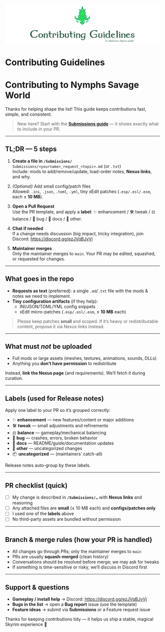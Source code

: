 <p align="center">
  <img src="../.github/assets/contributing.png" alt="Contributing Banner" width="600">
</p>

# Contributing Guidelines


# Contributing to Nymphs Savage World

Thanks for helping shape the list! This guide keeps contributions fast, simple, and consistent.

> New here? Start with the **[Submissions guide](../Submissions/README.md)** — it shows exactly what to include in your PR.

---

## TL;DR — 5 steps

1. **Create a file in `/Submissions/`**  
   `Submissions/<yourname>_request_<topic>.md` (or `.txt`)  
   Include: mods to add/remove/update, load-order notes, **Nexus links**, and why.

2. *(Optional)* Add small config/patch files  
   Allowed: `.ini`, `.json`, `.toml`, `.yml`, tiny xEdit patches (`.esp/.esl/.esm`, each ≤ **10 MB**).

3. **Open a Pull Request**  
   Use the PR template, and apply a **label**: ✨ enhancement / 🛠 tweak / ⚖️ balance / 🐛 bug / 📝 docs / 🔧 other.

4. **Chat if needed**  
   If a change needs discussion (big impact, tricky integration), join Discord: https://discord.gg/ezJVqBJvVj

5. **Maintainer merges**  
   Only the maintainer merges to `main`. Your PR may be edited, squashed, or requested for changes.

---

## What goes in the repo

- **Requests as text** (preferred): a single `.md`/`.txt` file with the mods & notes we need to implement.
- **Tiny configuration artifacts** (if they help):  
  - INI/JSON/TOML/YML config snippets  
  - xEdit micro-patches (`.esp/.esl/.esm`, ≤ **10 MB** each)

> Please keep patches **small** and scoped. If it’s heavy or redistributable content, propose it via Nexus links instead.

---

## What must *not* be uploaded

- Full mods or large assets (meshes, textures, animations, sounds, DLLs)  
- Anything you **don’t have permission** to redistribute

Instead, **link the Nexus page** (and requirements). We’ll fetch it during curation.

---

## Labels (used for Release notes)

Apply one label to your PR so it’s grouped correctly:

- ✨ **enhancement** — new features/content or major additions  
- 🛠 **tweak** — small adjustments and refinements  
- ⚖️ **balance** — gameplay/mechanical balancing  
- 🐛 **bug** — crashes, errors, broken behavior  
- 📝 **docs** — README/guide/documentation updates  
- 🔧 **other** — uncategorized changes  
- 📦 **uncategorized** — (maintainers’ catch-all)

Release notes auto-group by these labels.

---

## PR checklist (quick)

- [ ] My change is described in **`/Submissions/…`** with **Nexus links** and reasoning  
- [ ] Any attached files are **small** (≤ 10 MB each) and **configs/patches only**  
- [ ] I used one of the **labels** above  
- [ ] No third-party assets are bundled without permission

---

## Branch & merge rules (how your PR is handled)

- All changes go through PRs; only the maintainer merges to `main`  
- PRs are usually **squash-merged** (clean history)  
- Conversations should be resolved before merge; we may ask for tweaks  
- If something is time-sensitive or risky, we’ll discuss in Discord first

---

## Support & questions

- **Gameplay / install help** → Discord: https://discord.gg/ezJVqBJvVj  
- **Bugs in the list** → open a **Bug report** issue (use the template)  
- **Feature ideas** → submit via **Submissions** or a Feature request issue

Thanks for keeping contributions tidy — it helps us ship a stable, magical Skyrim experience 🌿


